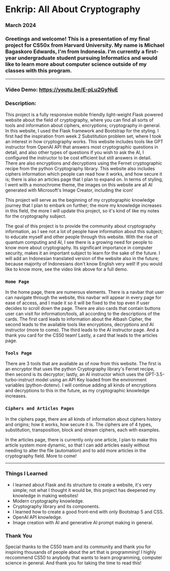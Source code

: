 # Enkrip: All About Cryptography
### March 2024
### Greetings and welcome! This is a presentation of my final project for CS50x from Harvard University. My name is Michael Bagaskoro Edwards, I'm from Indonesia. I'm currently a first-year undergraduate student pursuing Informatics and would like to learn more about computer science outside of my classes with this program.
***
### Video Demo:  <https://youtu.be/E-pLu2GyNuE>
### Description:
This project is a fully responsive mobile friendly light-weight Flask powered website about the field of cryptography, where you can find all sorts of tools and information about ciphers, encryptions; cryptography in general. In this website, I used the Flask framework and Bootstrap for the styling. I first had the inspiration from week 2 Substitution problem set, where I took an interest in how cryptography works. This website includes tools like GPT instructor from OpenAI API that answers most cryptographic questions in detail, and also other types of questions if you wish to ask the AI, I configured the instructor to be cost efficient but still answers in detail. There are also encryptions and decryptions using the Fernet cryptographic recipe from the python Cryptography library. This website also includes ciphers information which people can read how it works, and how secure it is; there is also an articles page that I plan to expand on. In terms of styling, I went with a monochrome theme, the images on this website are all AI generated with Microsoft's Image Creator, including the icon!

This project will serve as the beginning of my cryptographic knowledge journey that I plan to embark on further; the more my knowledge increases in this field, the more I will update this project, so it's kind of like my notes for the cryptography subject.

The goal of this project is to provide the community about cryptography information, as I see not a lot of people have information about this subject; to educate myself and other people through this website. With the rise of quantum computing and AI, I see there is a growing need for people to know more about cryptography. Its significant importance in computer security, makes it an important subject to learn for the sake of the future. I will add an Indonesian translated version of the website also in the future; because majority of Indonesians don't know English very well! If you would like to know more, see the video link above for a full demo.

### `Home Page`
In the home page, there are numerous elements. There is a navbar that user can navigate through the website, this navbar will appear in every page for ease of access, and I made it so it will be fixed to the top even if user decides to scroll down the page. There are also cards that contain buttons user can visit for information/tools, all according to the descriptions of the cards. The first card leads to information about the Atbash Cipher, the second leads to the available tools like encryptions, decryptions and AI instructor (more to come). The third leads to the AI instructor page. And a thank you card for the CS50 team! Lastly, a card that leads to the articles page.

### `Tools Page`
There are 3 tools that are available as of now from this website. The first is an encryptor that uses the python Cryptography library's Fernet recipe, then second is its decryptor; lastly, an AI instructor which uses the GPT-3.5-turbo-instruct model using an API Key loaded from the environment variables (python-dotenv). I will continue adding all kinds of encryptions and decryptions to this in the future, as my cryptographic knowledge increases.

### `Ciphers and Articles Pages`
In the ciphers page, there are all kinds of information about ciphers history and origins; how it works, how secure it is. The ciphers are of 4 types, substitution, transposition, block and stream ciphers, each with examples.

In the articles page, there is currently only one article, I plan to make this article system more dynamic, so that I can add articles easily without needing to alter the file (automation) and to add more articles in the cryptography field. More to come!
***

### Things I Learned
+ I learned about Flask and its structure to create a website, it's very simple; not what I thought it would be, this project has deepened my knowledge in making websites!
+ Modern cryptography knowledge.
+ Cryptography library and its components.
+ I learned how to create a good front-end with only Bootstrap 5 and CSS.
+ OpenAI API knowledge.
+ Image creation with AI and generative AI prompt making in general.

### Thank You
Special thanks to the CS50 team and its community and thank you for inspiring thousands of people about the art that is programming! I highly reccommend CS50 to anybody that wants to learn programming, computer science in general. And thank you for taking the time to read this!
